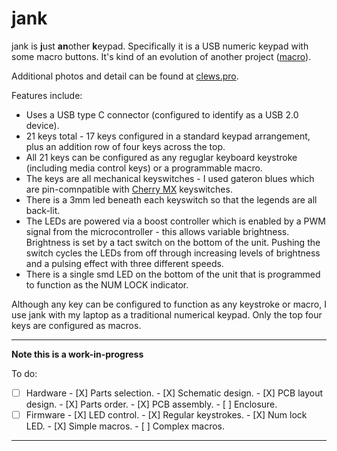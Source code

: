 # jank

jank is **j**ust **an**other **k**eypad.  Specifically it is a USB numeric keypad with some macro buttons.  It's kind of an evolution of another project ([macro][link_gitlab_macr0]).

Additional photos and detail can be found at [clews.pro][link_clews_jank].

Features include:
* Uses a USB type C connector (configured to identify as a USB 2.0 device).
* 21 keys total - 17 keys configured in a standard keypad arrangement, plus an addition row of four keys across the top.
* All 21 keys can be configured as any reguglar keyboard keystroke (including media control keys) or a programmable macro.
* The keys are all mechanical keyswitches - I used gateron blues which are pin-comnpatible with [Cherry MX][link_web_cherry_mx] keyswitches.
* There is a 3mm led beneath each keyswitch so that the legends are all back-lit.
* The LEDs are powered via a boost controller which is enabled by a PWM signal from the microcontroller - this allows variable brightness.  Brightness is set by a tact switch on the bottom of the unit.  Pushing the switch cycles the LEDs from off through increasing levels of brightness and a pulsing effect with three different speeds.
* There is a single smd LED on the bottom of the unit that is programmed to function as the NUM LOCK indicator.

Although any key can be configured to function as any keystroke or macro, I use jank with my laptop as a traditional numerical keypad.  Only the top four keys are configured as macros.

*********************************
**Note this is a work-in-progress**

To do:

- [ ] Hardware
        - [X] Parts selection.
        - [X] Schematic design.
        - [X] PCB layout design.
        - [X] Parts order.
        - [X] PCB assembly.
        - [ ] Enclosure.
- [ ] Firmware
        - [X] LED control.
        - [X] Regular keystrokes.
        - [X] Num lock LED.
        - [X] Simple macros.
        - [ ] Complex macros.

*********************************

[link_clews_jank]:https://clews.pro/projects/jank.php
[link_gitlab_macr0]:https://gitlab.com/clewsy/macr0
[link_web_cherry_mx]:https://www.cherrymx.de/en
